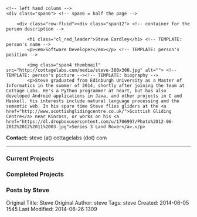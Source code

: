 <div class="row-fluid"> <!-- start row -->

	<!-- left hand column -->
	<div class="span6"> <!-- span6 = half the page -->

		<div class="row-fluid"><div class="span12"> <!-- container for the person description -->

			<h1 class="cl_red_leader">Steve Eardley</h1> <!-- TEMPLATE: person's name -->
			<p><em>Software Developer</em></p> <!-- TEMPLATE: person's position -->

			<img class="span4 thumbnail" src="http://cottagelabs.com/media/steve-300x300.jpg" alt=""> <!-- TEMPLATE: person's picture --><!-- TEMPLATE: biography -->
			<p>Steve graduated from Edinburgh University as a Master of Informatics in the summer of 2014; shortly after joining the team at Cottage Labs. He's a Python programmer at heart, but has also developed Android applications in Java, and other projects in C and Haskell. His interests include natural language processing and the semantic web. In his spare time Steve flies gliders at the <a href="http://www.scottishglidingcentre.co.uk/">Scottish Gliding Centre</a> near Kinross, or works on his <a href="https://dl.dropboxusercontent.com/u/1706997/Photo%2012-06-2012%2012%2011%2003.jpg">Series 3 Land Rover</a>.</p>

<!-- TEMPLATE: contact details -->
<p><strong>Contact:</strong> steve (at) cottagelabs (dot) com</p>
</div></div>
<div class="row-fluid"><div class="span12">
<hr>
<h3 class="cl_red_leader">Current Projects</h3>
<div class="facetview facetview-compact" data-size="8" data-search="tags:project AND tags:steve AND tags:current"></div> <!-- TEMPATE: update tags:richard to point to tags:person_name -->
<h3 class="cl_red_leader">Completed Projects</h3>
<div class="facetview facetview-compact" data-size="8" data-search="tags:project AND tags:steve AND tags:complete"></div><!-- TEMPATE: update tags:richard to point to tags:person_name -->
</div></div>
</div>
<!-- right hand column -->
<div class="span6">
<div class="row-fluid"><div class="span7"><h3 class="cl_red_leader">Posts by Steve</h3></div><div class="span5"><div class="feed" data-url="/people/steve/feed" data-subscribe="subscribe to my news feed"></div></div></div>
<div class="facetview facetview-stories facetview-descending" data-search='tags:steve AND (url:"/news/*" OR tags:news)' data-size="20"></div> <!-- TEMPATE: update tags:richard to point to tags:person_name -->
</div>
</div> <!-- end row -->




Original Title: Steve
Original Author: steve
Tags: steve
Created: 2014-06-05 1545
Last Modified: 2014-06-26 1309
